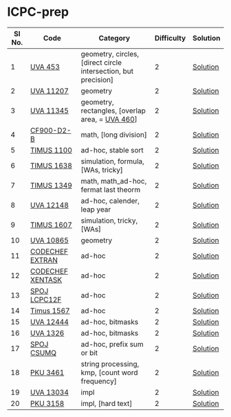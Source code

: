 # ICPC-prep
Sl No. | Code | Category | Difficulty | Solution
---|---|---|---|---
1 |[UVA 453](https://onlinejudge.org/index.php?option=onlinejudge&Itemid=8&page=show_problem&problem=394) | geometry, circles, [direct circle intersection, but precision] | 2 | [Solution](Solutions/1)
2 | [UVA 11207](https://onlinejudge.org/index.php?option=onlinejudge&Itemid=8&page=show_problem&problem=2148) | geometry | 2 | [Solution]()
3 | [UVA 11345](https://onlinejudge.org/index.php?option=com_onlinejudge&Itemid=8&page=show_problem&problem=2320) | geometry, rectangles, [overlap area, = [UVA 460](https://onlinejudge.org/index.php?option=onlinejudge&Itemid=8&page=show_problem&problem=401)] | 2 | [Solution]()
4 | [CF900-D2-B](https://codeforces.com/contest/900/problem/B) | math, [long division] | 2 | [Solution]()
5 | [TIMUS 1100](https://acm.timus.ru/problem.aspx?space=1&num=1100) | ad-hoc, stable sort | 2 | [Solution]()
6 | [TIMUS 1638](https://acm.timus.ru/problem.aspx?space=1&num=1638) | simulation, formula, [WAs, tricky] | 2 | [Solution]()
7 | [TIMUS 1349](https://acm.timus.ru/problem.aspx?space=1&num=1349) | math, math_ad-hoc, fermat last theorm | 2 | [Solution]()
8 | [UVA 12148](https://onlinejudge.org/index.php?option=onlinejudge&Itemid=8&page=show_problem&problem=3300) | ad-hoc, calender, leap year | 2 | [Solution]()
9 | [TIMUS 1607](https://acm.timus.ru/problem.aspx?space=1&num=1607) | simulation, tricky, [WAs] | 2 | [Solution]()
10 | [UVA 10865](https://onlinejudge.org/index.php?option=onlinejudge&page=show_problem&problem=1806) | geometry | 2 | [Solution]()
11 | [CODECHEF EXTRAN](https://www.codechef.com/problems/EXTRAN) | ad-hoc | 2 | [Solution]()
12 | [CODECHEF XENTASK](https://www.codechef.com/problems/XENTASK) | ad-hoc | 2 | [Solution]()
13 | [SPOJ LCPC12F](https://www.spoj.com/problems/LCPC12F/) | ad-hoc | 2 | [Solution]()
14 | [Timus 1567](https://acm.timus.ru/problem.aspx?space=1&num=1567) | ad-hoc | 2 | [Solution]()
15 | [UVA 12444](https://onlinejudge.org/index.php?option=onlinejudge&Itemid=8&page=show_problem&problem=3875) | ad-hoc, bitmasks | 2 | [Solution]()
16 | [UVA 1326](https://onlinejudge.org/index.php?option=onlinejudge&Itemid=8&page=show_problem&problem=4072) | ad-hoc, bitmasks | 2 | [Solution]()
17 | [SPOJ CSUMQ](https://www.spoj.com/problems/CSUMQ/) | ad-hoc, prefix sum or bit | 2 | [Solution]()
18 | [PKU 3461](http://poj.org/problem?id=3461) | string processing, kmp, [count word frequency] | 2 | [Solution]()
19 | [UVA 13034](https://onlinejudge.org/index.php?option=onlinejudge&Itemid=8&page=show_problem&problem=4932) |impl | 2 | [Solution]()
20 | [PKU 3158](http://poj.org/problem?id=3158) |impl, [hard text] | 2 | [Solution]()
